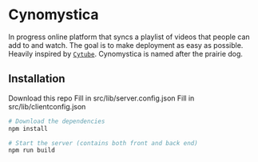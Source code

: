 # Cynomystica

In progress online platform that syncs a playlist of videos that people can add to and watch. The goal is to make deployment as easy as possible. Heavily inspired by [`Cytube`](https://github.com/calzoneman/sync).
Cynomystica is named after the prairie dog. 

## Installation

Download this repo
Fill in src/lib/server.config.json
Fill in src/lib/clientconfig.json

```bash
# Download the dependencies
npm install

# Start the server (contains both front and back end)
npm run build
```
